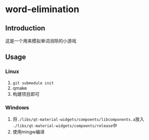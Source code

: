 # word-elimination

## Introduction

这是一个用来模拟单词消除的小游戏

## Usage

### Linux

1. `git submodule init `
2. qmake
3. 构建项目即可

### Windows

1. 将`./libs/qt-material-widgets/compoents/libcomponents.a`放入 `./libs/qt-material-widgets/compoents/release`中
2. 使用mingw编译

